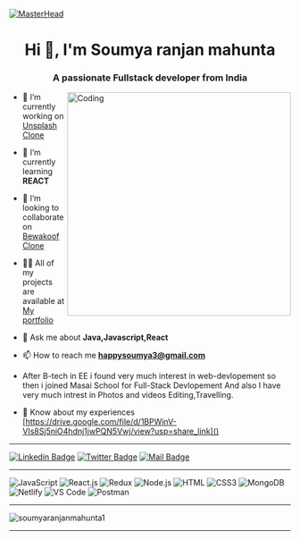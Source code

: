[![MasterHead](https://camo.githubusercontent.com/48ec00ed4c84e771db4a1db90b56352923a8d644452a32b434d68e97006c9337/68747470733a2f2f63686b736b696c6c732e636f6d2f77702d636f6e74656e742f75706c6f6164732f323032302f30342f504e432d416e696d617465642d42616e6e6572732e676966)](https://rishavchanda.io)

<h1 align="center">Hi 👋, I'm Soumya ranjan mahunta</h1>
<h3 align="center">A passionate Fullstack developer from India</h3>
<img align="right" alt="Coding" width="400" src="https://i.pinimg.com/originals/e8/f4/53/e8f453469a3ec97ecd354df465d73913.gif">

- 🔭 I’m currently working on [Unsplash Clone](https://github.com/Ajay-bhagal/team_6)

- 🌱 I’m currently learning **REACT**

- 👯 I’m looking to collaborate on [Bewakoof Clone](https://github.com/vishwajeet-7/Bewakoof.com-clone)

- 👨‍💻 All of my projects are available at [My portfolio]()

- 💬 Ask me about **Java,Javascript,React**

- 📫 How to reach me **happysoumya3@gmail.com**

- After B-tech in EE i found very much interest in web-devlopement so then i joined Masai School for Full-Stack Devlopement And also I have very much intrest in Photos and videos Editing,Travelling.

- 📄 Know about my experiences [https://drive.google.com/file/d/1BPWinV-VIs8Sj5niO4hdnj1jwPQN5Vwj/view?usp=share_link]()

---

[![Linkedin Badge](https://img.shields.io/badge/LinkedIn-0077B5?style=for-the-badge&logo=linkedin&logoColor=white)](https://www.linkedin.com/in/soumya-ranjan-mahunta-493137170/)
[![Twitter Badge](https://img.shields.io/badge/Twitter-1DA1F2?style=for-the-badge&logo=twitter&logoColor=white)](https://twitter.com/mahunt_soumya)
[![Mail Badge](https://img.shields.io/badge/Gmail-D14836?style=for-the-badge&logo=gmail&logoColor=white)](mailto:happysoumya3@gmail.com)

---

![JavaScript](https://img.shields.io/badge/JavaScript-F7DF1E?style=flat-square&logo=javascript&logoColor=black)
![React.js](https://img.shields.io/badge/React.js-0081CB?style=flat-square&logo=react&logoColor=61DAFB)
![Redux](https://img.shields.io/badge/Redux-black?style=flastic&logo=Redux&logoColor=764ABC)
![Node.js](https://img.shields.io/badge/Node.js-43853D?style=flat-square&logo=node.js&logoColor=white)
![HTML](https://img.shields.io/badge/HTML5-E34F26?style=flat-square&logo=html5&logoColor=white)
![CSS3](https://img.shields.io/badge/CSS3-1572B6?style=flat-square&logo=css3&logoColor=white)
![MongoDB](https://img.shields.io/badge/MongoDB-F7F7F7?style=flat-square&logo=mongodb&logoColor=49A248)
![Netlify](https://img.shields.io/badge/Netlify-00C7B7?style=flat-square&logo=netlify&logoColor=white)
![VS Code](https://img.shields.io/badge/VisualStudio-2C2B30?style=flastic&logo=VisualStudioCode&logoColor=007ACC)
![Postman](https://img.shields.io/badge/Postman-f7f7f7?style=flastic&logo=Postman&logoColor=FF6C37)

---










<p><img align="center" src="https://github-readme-streak-stats.herokuapp.com/?user=soumyaranjanmahunta1&" alt="soumyaranjanmahunta1" /></p>



---
